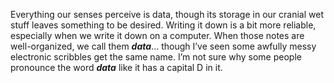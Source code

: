 Everything our senses perceive is data, though its storage in our cranial wet stuff leaves something to be desired. Writing it down is a bit more reliable, especially when we write it down on a computer. When those notes are well-organized, we call them **_data_**... though I’ve seen some awfully messy electronic scribbles get the same name. I’m not sure why some people pronounce the word **_data_** like it has a capital D in it.

>